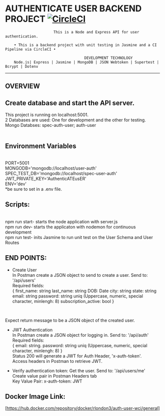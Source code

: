 AUTHENTICATE USER BACKEND PROJECT [![CircleCI](https://dl.circleci.com/status-badge/img/gh/rlondon3/authenticate-user/tree/main.svg?style=svg)](https://dl.circleci.com/status-badge/redirect/gh/rlondon3/authenticate-user/tree/main)
=======================================================
                          This is a Node and Express API for user authentication.

        • This is a backend project with unit testing in Jasmine and a CI Pipeline via CircleCI •
      
                                        DEVELOPMENT TECHNOLOGY
        Node.js| Express | Jasmine | MongoDB | JSON Webtoken | Supertest | Bcrypt | Dotenv 
 ___________________________________________________________________

OVERVIEW
---------------------------
## Create database and start the API server. <br />
This project is running on localhost:5001.<br/>
2 Databases are used: One for development and the other for testing. <br/>
Mongo Databses: spec-auth-user; auth-user <br /><br/>
## Environment Variables
<br/> 
PORT=5001 <br />
MONGODB='mongodb://localhost/user-auth'<br />
SPEC_TEST_DB='mongodb://localhost/spec-user-auth'<br />
JWT_PRIVATE_KEY='AuthenticATEusER'<br />
ENV='dev'<br />
*be sure to set in a .env file.

## Scripts:
<br>
npm run start- starts the node application with server.js<br />
npm run dev- starts the applicaton with nodemon for continuous development<br/>
npm run test- inits Jasmine to run unit test on the User Schema and User Routes
 

## END POINTS: 
- Create User <br />
In Postman create a JSON object to send to create a user. Send to: '/api/users' <br />
Required fields: <br />
{
first_name: string 
last_name: string
DOB: Date 
city: string
state: string
email: string
password: string uniq (Uppercase, numeric, special character, minlengh: 8)
subscription_active: bool
}
<br />
 
Expect return message to be a JSON object of the created user.

- JWT Authentication <br />
In Postman create a JSON object for logging in. Send to: '/api/auth' <br />
Required fields: <br />
{
email: string.
password: string uniq (Uppercase, numeric, special character, minlengh: 8)
} <br />
Status 200 will generate a JWT for Auth Header, 'x-auth-token'.<br />
Access headers in Postman to retrieve JWT.<br />

- Verify authentication token: Get the user. Send to: '/api/users/me' <br />
Create value pair in Postman Headers tab <br />
Key Value Pair:
x-auth-token: JWT<retrieved token>

## Docker Image Link: <br />
[https://hub.docker.com/repository/docker/rlondon3/auth-user-wci/general]
